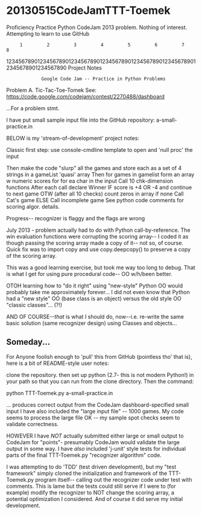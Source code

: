 20130515CodeJamTTT-Toemek
=========================

Proficiency Practice Python CodeJam 2013 problem.  Nothing of interest. 
Attempting to learn to use GitHub

         1         2         3         4         5         6         7         8
12345678901234567890123456789012345678901234567890123456789012345678901234567890
                                 Project Notes

                 Google Code Jam -- Practice in Python Problems
                 
Problem A. Tic-Tac-Toe-Tomek
See: 
https://code.google.com/codejam/contest/2270488/dashboard

...For a problem stmt. 

I have put small sample input file into the GitHub repository:
a-small-practice.in

BELOW is my 'stream-of-development' project notes: 

Classic first step: use console-cmdline template to open and 'null proc' the
input

Then make the code "slurp" all the games and store each as a 
set of 4 strings in a gameList 'quasi' array
Then for games in gamelist
        form an array w numeric scores for for ea char in the input
        Call 10 chk-dimension functions
        After each call declare Winner IF score is +4 OR -4
              and continue to next game
        OTW (after all 10 checks)
            count zeros in array
            if none Call Cat's game
            ELSE 
                  Call incomplete game
See python code comments for scoring algor. details. 

Progress-- recognizer is flaggy and the flags are wrong

July 2013 - problem actually had to do with Python call-by-reference. 
The win evaluation functions were corrupting the scoring array-- I
coded it as though passing the scoring array made a copy of it-- not
so, of course. Quick fix was to import copy and use copy.deepcopy()
to preserve a copy of the scoring array. 

This was a good learning exercise, but took me way too long to debug. 
That is what I get for using pure procedural code-- OO w/h/been better.

OTOH learning how to "do it right" using "new-style" Python OO would 
probably take me approximately forever... I did not even know that 
Python had a "new style" OO (base class is an object) versus the old
style OO "classic classes"... (?!) 

AND OF COURSE--*that* is what I should do, now--i.e. re-write the same
basic solution (same recognizer design) using Classes and objects...

Someday... 
--------------------------------------------------
For Anyone foolish enough to 'pull' this from GitHub (pointless tho'
that is), here is a bit of README-style user notes:

clone the repository. then set up python (2.7- this is not modern Python!)
in your path so that you can run from the clone directory.  Then the command:

python TTT-Toemek.py a-small-practice.in

... produces correct output from the CodeJam dashboard-specified small input
I have also included the "large input file" -- 1000 games. 
My code seems to process the large file OK -- my sample spot checks 
seem to validate correctness. 

HOWEVER I have *NOT* actually submitted either large or small output to 
CodeJam for "points"- presumably CodeJam would validate the large output
in some way.  I have *also* included 'j-unit' style tests for individual 
parts of the final TTT-Toemek.py "recognizer algorithm" code.

I was attempting to do 'TDD' (test driven development), but my "test 
framework" simply cloned the initialization and framework of the 
TTT-Toemek.py program itself-- calling out the recognizer code under
test with comments.  This is lame but the tests could still serve if I were
to (for example) modify the recognizer to NOT change the scoring array, a
potential optimization I considered. And of course it did serve my initial
development. 